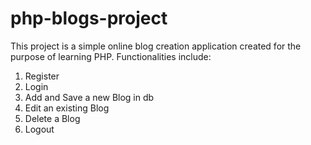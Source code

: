# php-blogs-project
This project is a simple online blog creation application created for the purpose of learning PHP. 
Functionalities include:
1. Register
2. Login
3. Add and Save a new Blog in db
4. Edit an existing Blog
5. Delete a Blog
6. Logout
